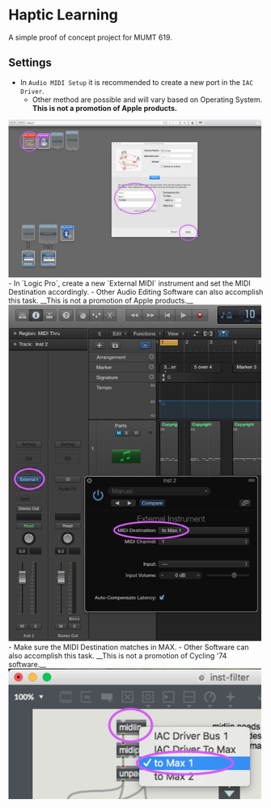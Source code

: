 # Haptic Learning
A simple proof of concept project for MUMT 619.

## Settings
- In `Audio MIDI Setup` it is recommended to create a new port in the `IAC Driver`.
	- Other method are possible and will vary based on Operating System. __This is not a promotion of Apple products.__

<img src="imgs/audio-midi settings.png" width=500>
- In `Logic Pro`, create a new `External MIDI` instrument and set the MIDI Destination accordingly.
	- Other Audio Editing Software can also accomplish this task. __This is not a promotion of Apple products.__

<img src="imgs/logic settings.png" width=500>
- Make sure the MIDI Destination matches in MAX.
	- Other Software can also accomplish this task. __This is not a promotion of Cycling '74 software.__

<img src="imgs/Max settings.png" width=500>
